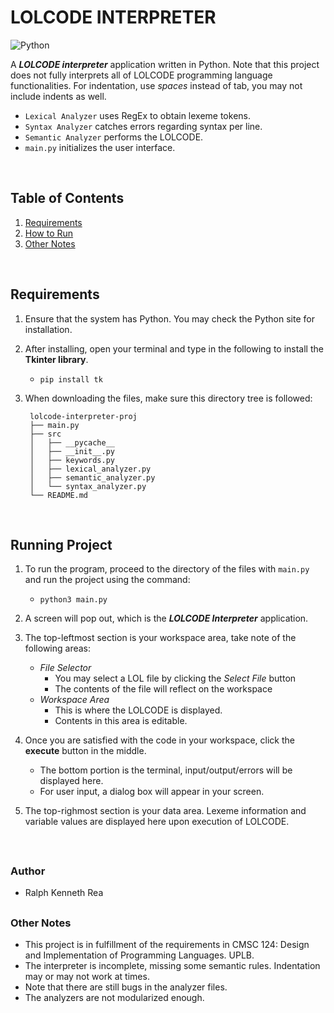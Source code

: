 
# LOLCODE INTERPRETER

![Python][py-md-badge]

A **_LOLCODE interpreter_** application written in Python. Note that this project does not fully interprets all of LOLCODE programming language functionalities. For indentation, use _spaces_ instead of tab, you may not include indents as well.
- ``Lexical Analyzer`` uses RegEx to obtain lexeme tokens.
- ``Syntax Analyzer`` catches errors regarding syntax per line.
- ``Semantic Analyzer`` performs the LOLCODE.
- ``main.py`` initializes the user interface.
<br />

## Table of Contents
1. [Requirements](#requirements)
2. [How to Run](#instructions)
3. [Other Notes](#note)
<br />

## Requirements <a name="requirements"></a>
1. Ensure that the system has Python. You may check the Python site for installation. 

2. After installing, open your terminal and type in the following to install the **Tkinter library**.
    - ``pip install tk``

3. When downloading the files, make sure this directory tree is followed:

   ```
    lolcode-interpreter-proj
    ├── main.py
    ├── src
    │   ├── __pycache__
    │   ├── __init__.py
    │   ├── keywords.py
    │   ├── lexical_analyzer.py
    │   ├── semantic_analyzer.py
    │   └── syntax_analyzer.py
    └── README.md
   ```
<br />

## Running Project <a name="instructions"></a>
1. To run the program, proceed to the directory of the files with ``main.py`` and run the project using the command:
    - ``python3 main.py``

2. A screen will pop out, which is the **_LOLCODE Interpreter_** application.

3. The top-leftmost section is your workspace area, take note of the following areas:
    - _File Selector_
        - You may select a LOL file by clicking the *Select File* button
        - The contents of the file will reflect on the workspace 
    - _Workspace Area_
        - This is where the LOLCODE is displayed.
        - Contents in this area is editable.

4. Once you are satisfied with the code in your workspace, click the **execute** button in the middle.
    - The bottom portion is the terminal, input/output/errors will be displayed here.
    - For user input, a dialog box will appear in your screen.

5. The top-righmost section is your data area. Lexeme information and variable values are displayed here upon execution of LOLCODE.
<br />

##
### Author
- Ralph Kenneth Rea

##
### Other Notes <a name="note"></a>
- This project is in fulfillment of the requirements in CMSC 124: Design and Implementation of Programming Languages. UPLB.
- The interpreter is incomplete, missing some semantic rules. Indentation may or may not work at times.
- Note that there are still bugs in the analyzer files.
- The analyzers are not modularized enough.

[py-md-badge]: https://img.shields.io/badge/python-3670A0?style=for-the-badge&logo=python&logoColor=ffdd54

